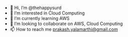 - 👋 Hi, I’m @thehappysurd
- 👀 I’m interested in Cloud Computing
- 🌱 I’m currently learning AWS
- 💞️ I’m looking to collaborate on AWS, Cloud Computing
- 📫 How to reach me prakash.yalamarthi@gmail.com

<!---
thehappysurd/thehappysurd is a ✨ special ✨ repository because its `README.md` (this file) appears on your GitHub profile.
You can click the Preview link to take a look at your changes.
--->
